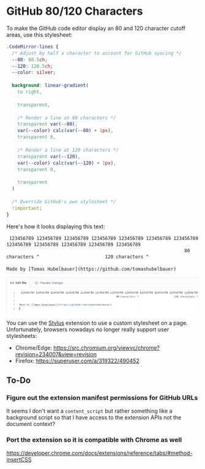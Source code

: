 # GitHub 80/120 Characters

To make the GitHub code editor display an 80 and 120 character cutoff areas, use
this stylesheet:

```css
.CodeMirror-lines {
  /* Adjust by half a character to account for GitHub spacing */
  --80: 80.5ch;
  --120: 120.5ch;
  --color: silver;

  background: linear-gradient(
    to right,

    transparent,

    /* Render a line at 80 characters */
    transparent var(--80),
    var(--color) calc(var(--80) + 1px),
    transparent 0,

    /* Render a line at 120 characters */
    transparent var(--120),
    var(--color) calc(var(--120) + 1px),
    transparent 0,
    
    transparent
  )

  /* Override GitHub's own stylesheet */
  !important;
}
```

Here's how it looks displaying this text:

```
 123456789 123456789 123456789 123456789 123456789 123456789 123456789 123456789 123456789 123456789 123456789 123456789
                                                                 80 characters ^                        120 characters ^

Made by [Tomas Hubelbauer](https://github.com/tomashubelbauer)
```

![](screenshot.png)

You can use the [Stylus](https://github.com/openstyles/stylus) extension to use
a custom stylesheet on a page. Unfortunately, browsers nowadays no longer really
support user stylesheets:

- Chrome/Edge: https://src.chromium.org/viewvc/chrome?revision=234007&view=revision
- Firefox: https://superuser.com/a/319322/490452

## To-Do

### Figure out the extension manifest permissions for GitHub URLs

It seems I don't want a `content_script` but rather something like a background
script so that I have access to the extension APIs not the document context?

### Port the extension so it is compatible with Chrome as well

https://developer.chrome.com/docs/extensions/reference/tabs/#method-insertCSS
